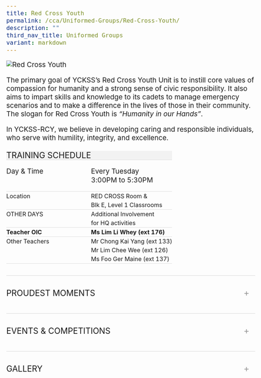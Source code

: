 ```yaml
---
title: Red Cross Youth
permalink: /cca/Uniformed-Groups/Red-Cross-Youth/
description: ""
third_nav_title: Uniformed Groups
variant: markdown
---
```

<div>

  <img alt="Red Cross Youth" src="https://www.yiochukangsec.moe.edu.sg/images/Our%20Curriculum/Non%20Academic%20Programmes/CoCurricular%20Activities/Uniformed%20Groups/Red%20Cross%20Youth/R1.jpg">
    <p>
      The primary goal of YCKSS’s Red Cross Youth Unit is to instill core values of compassion for humanity and a strong sense of civic responsibility. 
      It also aims to impart skills and knowledge to its cadets to manage emergency scenarios and to make a difference in the lives of those in their community. 
      The slogan for Red Cross Youth is <em>“Humanity in our Hands”</em>.
    </p>
    <p>
      In YCKSS-RCY, we believe in developing caring and responsible individuals, who serve with humility, integrity, and excellence.
    </p>
</div>


<div>
<table class="yck-table">
  <thead>
    <tr>
      <th class="yck-th h5">TRAINING SCHEDULE
      </th>
      <th class="yck-th">
      </th>
    </tr>
  </thead>
  <tbody>
    <tr>
      <td class="yck-td"><p>Day &amp; Time</p></td>
      <td class="yck-td"><p>Every Tuesday<br>3:00PM to 5:30PM</p></td>
    </tr>
    <tr>
      <td class="yck-td">Location</td>
      <td class="yck-td">RED CROSS Room &amp; <br>Blk E, Level 1 Classrooms</td>
    </tr>
    <tr>
      <td class="yck-td">OTHER DAYS</td>
      <td class="yck-td">Additional Involvement <br>for HQ activities</td>
    </tr>
    <tr>
      <td class="yck-td"><strong>Teacher OIC</strong></td>
      <td class="yck-td"><strong>Ms Lim Li Whey (ext 176)</strong></td>
    </tr>
    <tr>
      <td class="yck-td">Other Teachers</td>
      <td class="yck-td">
        Mr Chong Kai Yang (ext 133)<br>
        Mr Lim Chee Wee (ext 126)<br>
        Ms Foo Ger Maine (ext 137)
      </td>
    </tr>
  </tbody>
</table>
</div>


<div>
<details class="yck-details">
    <summary class="yck-details__summary h5">Proudest Moments</summary>
    <div class="yck-details__content"><div>
            <table class="yck-table">
                <thead>
                    <tr>
                        <th class="yck-th">Year</th>
                        <th class="yck-th">Awards</th>
                    </tr>
                </thead>
                <tbody>
                    <tr>
                        <td class="yck-td yck-strong">2024</td>
                        <td class="yck-td">2024 First Aid Championships (Junior) - Bronze<br> 2024 First Aid Championships (Senior) - Bronze<br> Director’s Award - Warrant Officer Karen Koh Sze Yee </td>
                    </tr>
                    <tr>
                        <td class="yck-td yck-strong">2023</td>
                        <td class="yck-td">2023 Excellent Unit Award - Gold<br> 2023 First Aid Championships (Junior) - Silver<br> 2023 First Aid Championships (Senior) - Bronze </td>
                    </tr>
                </tbody>
            </table>
        </div></div>
</details>

<details class="yck-details">
    <summary class="yck-details__summary h5">Events &amp; Competitions</summary>
    <div class="yck-details__content">
      <ul class="yck-flexbox-grid">
<li>            <table class="yck-table">
  <thead>
    <tr>
      <th class="yck-th h5">Internal Programmes</th>
    </tr>
  </thead>
  <tbody>
    <tr>
      <td class="yck-td">Sec 3 Leadership Training Course</td>
    </tr>
    <tr>
      <td class="yck-td">Speech Day &amp; National Day Parades</td>
    </tr>
    <tr>
      <td class="yck-td">First Aid Coverage for school events like Sports Carnival, Health Fiesta, etc</td>
    </tr>
    <tr>
      <td class="yck-td">Annual Home Visit</td>
    </tr>
    <tr>
      <td class="yck-td">Fund raising for Singapore Red Cross</td>
    </tr>
    <tr>
      <td class="yck-td">Unit Camp</td>
    </tr>
  </tbody>
</table></li>
<li>
<table class="yck-table">
  <thead>
    <tr>
      <th class="yck-th h5">HQ Programmes</th>
    </tr>
  </thead>
  <tbody>
    <tr>
      <td class="yck-td">Gold Modular Workshops <br><span class="text-small">(First Aid, Red Cross Knowledge, Youth Ambassador Blood Programme &amp; Disaster Management)</span></td>
    </tr>
    <tr>
      <td class="yck-td">World Red Cross Day</td>
    </tr>
    <tr>
      <td class="yck-td">Central District Orientation</td>
    </tr>
    <tr>
      <td class="yck-td">Red Cross Flag Day</td>
    </tr>
    <tr>
      <td class="yck-td">Warrant Officers Programme</td>
    </tr>
    <tr>
      <td class="yck-td">Central District Leadership Workshop</td>
    </tr>
  </tbody>
</table></li></ul>
    </div>
</details>

<details class="yck-details">
    <summary class="yck-details__summary h5">Gallery</summary>
    <div class="yck-details__content">
      <div>
      <ul class="yck-flexbox-grid"> 
<li><img alt="Red Cross Youth 1" src="https://staging-lite.d3o5f2eggdqz6.amplifyapp.com/images/Our%20Curriculum/Non%20Academic%20Programmes/CoCurricular%20Activities/Uniformed%20Groups/Red%20Cross%20Youth/1_RedCrossYouth_2025.jpg"></li>

<li><img alt="Red Cross Youth 2" src="https://staging-lite.d3o5f2eggdqz6.amplifyapp.com/images/Our%20Curriculum/Non%20Academic%20Programmes/CoCurricular%20Activities/Uniformed%20Groups/Red%20Cross%20Youth/2_RedCrossYouth_2025.jpg"></li>

<li><img alt="Red Cross Youth 3" src="https://staging-lite.d3o5f2eggdqz6.amplifyapp.com/images/Our%20Curriculum/Non%20Academic%20Programmes/CoCurricular%20Activities/Uniformed%20Groups/Red%20Cross%20Youth/3_RedCrossYouth_2025.jpg"></li>

<li><img alt="Red Cross Youth 4" src="https://staging-lite.d3o5f2eggdqz6.amplifyapp.com/images/Our%20Curriculum/Non%20Academic%20Programmes/CoCurricular%20Activities/Uniformed%20Groups/Red%20Cross%20Youth/4_RedCrossYouth_2025.jpg"></li>

<li><img alt="Red Cross Youth 5" src="https://staging-lite.d3o5f2eggdqz6.amplifyapp.com/images/Our%20Curriculum/Non%20Academic%20Programmes/CoCurricular%20Activities/Uniformed%20Groups/Red%20Cross%20Youth/5_RedCrossYouth_2025.jpg"></li>

<li><img alt="Red Cross Youth 6" src="https://staging-lite.d3o5f2eggdqz6.amplifyapp.com/images/Our%20Curriculum/Non%20Academic%20Programmes/CoCurricular%20Activities/Uniformed%20Groups/Red%20Cross%20Youth/6_RedCrossYouth_2025.jpg"></li>

<li><img alt="Red Cross Youth 7" src="https://staging-lite.d3o5f2eggdqz6.amplifyapp.com/images/Our%20Curriculum/Non%20Academic%20Programmes/CoCurricular%20Activities/Uniformed%20Groups/Red%20Cross%20Youth/7_RedCrossYouth_2025.jpg"></li>
        
</ul>
      <ul>
        <li><img src="https://www.yiochukangsec.moe.edu.sg/images/Our%20Curriculum/Non%20Academic%20Programmes/CoCurricular%20Activities/Uniformed%20Groups/Red%20Cross%20Youth/R2.png"></li>
       <li> <img src="https://www.yiochukangsec.moe.edu.sg/images/Our%20Curriculum/Non%20Academic%20Programmes/CoCurricular%20Activities/Uniformed%20Groups/Red%20Cross%20Youth/R3.png"></li>
</ul></div>
  </div>
</details>

</div>

<style>
/* ==========================================================================
   THEME CUSTOMIZATION
   These variables control the main color scheme and text decorations
   ========================================================================== */

:root {
    /* Color Scheme */
    --color-text-light: #888888;
    --color-border: #e0e0e0;

    /* Typography Decorations */
    /* --heading-font-weight: 700; */
    --text-line-height: 1.6em;
    --heading-line-height: 1.2em;
    --heading-letter-spacing: -0.02em;

    /* Animation */
    --transition-speed: 0.8s; /* Added transition speed variable */
    --transition-timing: cubic-bezier(0.4, 0, 0.2, 1); /* Added smooth easing */

    /* Spacing and Layout */
    --content-width: 100%;
    --spacing-unit: 1em;
    --border-radius: 4px;
    --box-shadow: 0 2px 4px rgba(0, 0, 0, 0.1);

    /* Typography Scale */
    --step--2: clamp(0.7901rem, 0.763rem + 0.1355vw, 0.8681rem);
  --step--1: clamp(0.8889rem, 0.8357rem + 0.2657vw, 1.0417rem);
  --step-0: clamp(1rem, 0.913rem + 0.4348vw, 1.25rem);
  --step-1: clamp(1.125rem, 0.9946rem + 0.6522vw, 1.5rem);
  --step-2: clamp(1.2656rem, 1.0798rem + 0.9293vw, 1.8rem);
  --step-3: clamp(1.4238rem, 1.1678rem + 1.2803vw, 2.16rem);
//  --step-4: clamp(1.6018rem, 1.2574rem + 1.7221vw, 2.592rem);
//  --step-5: clamp(1.802rem, 1.3469rem + 2.2754vw, 3.1104rem);

}

/* ==========================================================================
   Reset & Base Styles
   ========================================================================== */


html {
  font-size: 100%; /* [3] Define base font size in percentage for accessibility. */
}

body {
  min-height: 100vh;
  scroll-behavior: smooth;
  text-rendering: optimizeSpeed;
  font-size: var(--step-0);
  /* 4. Improve text rendering */
  -webkit-font-smoothing: antialiased;
}

/* ==========================================================================
   Table Reset
   ========================================================================== */

table {
  max-width: 100%; /* Ensure tables are responsive */
  border-collapse: collapse; /* Remove space between borders */
  border-spacing: 0; /* Reset spacing between cells if border-collapse is overridden */
}

th,
td {
  padding: 0; /* Remove default padding */
  margin: 0; /* Remove default margin */
  border: none; /* Remove default borders */
  text-align: left; /* Standard alignment */
  vertical-align: top; /* Consistent vertical alignment */
}

caption {
  text-align: center; /* Default to center for captions */
  font-size: inherit; /* Match caption font size with surrounding text */
  font-weight: normal; /* Remove bold default styling */
  padding: 0; /* Remove extra spacing */
}

thead,
tbody,
tfoot {
  display: table-row-group; /* Ensure consistent group behavior */
  vertical-align: middle; /* Align content properly within cells */
}

tr {
  margin: 0; /* Reset row-specific margins */
  padding: 0; /* Reset row-specific padding */
}

th {
  font-weight: bold; /* Ensure header cells stand out */
}

td {
  font-weight: normal; /* Regular text weight for data cells */
  word-wrap: break-word; /* Ensure long content wraps within cells */
}

/* 7. Avoid text overflows */
p, h1, h2, h3, h4, h5, h6 {
  overflow-wrap: break-word;
}

/* 8. Improve line wrapping */
p {
  text-wrap: pretty;
}
h1, h2, h3, h4, h5, h6 {
  text-wrap: balance;
}

/*
  9. Create a root stacking context
*/
#root, #__next {
  isolation: isolate;
}

/* ==========================================================================
   Typography
   ========================================================================== */

h1,
.h1,
h2,
.h2,
h3,
.h3,
h4,
.h4,
h5,
.h5 {
  font-weight: inherit;
  line-height: inherit;
  letter-spacing: inherit;
}

h1,
.h1 {
  font-size: var(--step-5);
  margin-bottom: var(--spacing-unit);
}

h2,
.h2 {
  font-size: var(--step-4);
  margin-bottom: calc(var(--spacing-unit) * 0.8);
}

h3,
.h3 {
  font-size: var(--step-3);
  margin-bottom: calc(var(--spacing-unit) * 0.6);
}

h4,
.h4 {
  font-size: var(--step-2);
  margin-bottom: calc(var(--spacing-unit) * 0.5);
}

h5,
.h5 {
  font-size: var(--step-1);
  margin-bottom: calc(var(--spacing-unit) * 0.4);
}

.text-small {
  font-size: var(--step--1);
	color: var(--color-text-light);
}

.text-xs {
  font-size: var(--step--2);
}

p,
ul,
ol {
  font-size: var(--step-0);
  margin-bottom: var(--spacing-unit);
}

.yck-details__content ul, .yck-details__content ol, .yck-details__content ul li,
.yck-details__content ol li,
li {
  list-style: none; /* Removes default marker */
  padding: 0;
  margin: 0;
}

.yck-strong {
  font-weight: 700;
}

/* Base styles for yck-details */
.yck-details {
    border-top: 1px solid rgba(0, 0, 0, 0.15);
    /* border-bottom: 1px solid rgba(0, 0, 0, 0.25); */
	margin-top: clamp(0.5rem, 5%, 2rem);
    margin-bottom: clamp(1rem, 5% 1.5rem);
    overflow: hidden;
    transition: border-color 0.7s;
}

.yck-details:hover {
    border-color: #555;
}

/* Summary styles */
.yck-details__summary {
    display: flex;
    align-items: center;
    justify-content: space-between;
    cursor: pointer;
    margin-top: clamp(0.5rem, 5%, 2rem);
    text-transform: uppercase;
/*    font-size: clamp(1.25rem, 4vw, 2rem);*/
}

.yck-details__summary::after {
    content: "+";
    font-size: 1.5rem;
    color: #999;
    transition: transform 0.5s ease-in-out;
    margin-right: 1rem;
}

/* Rotate marker when open */
.yck-details[open] .yck-details__summary::after {
    transform: rotate(-45deg);
}

/* Initial state for content (hidden) */
.yck-details__content {
    max-height: auto;
	  margin-bottom: clamp(1.25rem, 5%, 1.75rem);
    opacity: 0;
    overflow: hidden;
    padding: 0;
    animation: fadeOutSlideUp 0.5s ease forwards; /* Default close state */
}

/* When open, animate slide and fade in */
.yck-details[open] .yck-details__content {
    animation: fadeInSlideDown 0.5s ease forwards;
}

/* Keyframe for fade-in and slide-down */
@keyframes fadeInSlideDown {
    0% {
        max-height: auto;
        opacity: 0;
    }
    100% {
        max-height: auto; /* Adjust as needed */
        opacity: 1;
    }
}

/* Keyframe for fade-out and slide-up */
@keyframes fadeOutSlideUp {
    0% {
        max-height: auto;
        opacity: 1;
    }
    100% {
        max-height: auto;
        opacity: 0;
    }
}




.yck-table {
  border-collapse: collapse;
  line-height: 1.5rem;
  max-width: 100%;
  margin-top: 1.5em;
}

.yck-th {
  background-color: #f2f2f2;
  /* padding: clamp(1rem, 5%, 3rem); */
  text-align: left;
  border-bottom: 1px solid #ddd;
  text-transform: uppercase;
}

.yck-th h5 {
  margin: 0 0 0.5em 0;
/*  font-size: clamp(1.05rem, 2vw, 1.55rem);*/
}

.yck-td {
/*  font-size: clamp(1rem, 5%, 2rem);*/
  /* padding: 1.5rem clamp(1rem, 5%, 3rem); */
  border-bottom: 1px solid #ddd;
  max-width: 300px;
  word-wrap: break-word;
}

.yck-flexbox-grid {
  --min: 22ch;
  --gap: 1.5em;

  display: flex;
  flex-wrap: wrap;
  gap: var(--gap);
}

.yck-flexbox-grid > * {
  flex: 1 1 var(--min);
}


/* Base styles for the accordion */
ul.jekyllcodex_accordion {
  margin: 1.4rem 0 !important;
  padding: 0;
  list-style: none; /* Remove bullets from the main list */
  border-bottom: 1px solid rgba(0, 0, 0, 0.25);
}

ul.jekyllcodex_accordion > li {
  border-top: 1px solid rgba(0, 0, 0, 0.25);
  overflow: hidden;
  transition: border-color 0.7s;
}

ul.jekyllcodex_accordion > li:hover {
  border-color: #555;
}

ul.jekyllcodex_accordion > li > label {
  display: block;
  cursor: pointer;
  font-weight: 700;
  font-size: clamp(1.5rem, 4vw, 2.25rem);
  padding: 1rem clamp(1rem, 5%, 2rem);
}

ul.jekyllcodex_accordion > li > label::before {
  content: "+";
  font-size: 1.25rem;
  color: #999;
  margin-right: 0.5rem;
  transition: transform 0.5s ease-in-out;
}

ul.jekyllcodex_accordion > li > div {
  max-height: auto;
  opacity: 0;
  overflow: hidden;
  transition: max-height 0.5s ease, opacity 0.5s ease;
  padding: 0;
}

ul.jekyllcodex_accordion > li > input {
  display: none;
}

ul.jekyllcodex_accordion > li > input:checked + label::before {
  transform: rotate(-45deg);
}

ul.jekyllcodex_accordion > li > input:checked + label + div {
  max-height: auto;
  opacity: 1;
  padding: 0.5rem clamp(0.5rem, 5%, 2rem);
}

ul.jekyllcodex_accordion > li > div > p {
  margin: 0;
  /* font-size: clamp(1rem, 5%, 2rem); */
  color: #555;
}
/* Ensure no bullet points for ALL nested ul within jekyllcodex_accordion */
ul.jekyllcodex_accordion ul,
ul.jekyllcodex_accordion ol {
    list-style: none; /* Remove bullet points and numbers */
    padding-left: 0; /* Remove default indentation */
    margin-left: 0;  /* Extra margin reset for some browsers */
}

/* Reset nested li within any div or ul */
ul.jekyllcodex_accordion li > div ul > li,
ul.jekyllcodex_accordion li > div ol > li {
    list-style: none; /* Ensures nested lists have no bullets or numbers */
}

/* Remove bullet points from any nested ul */
ul.jekyllcodex_accordion ul {
  list-style: none; /* Disable bullet points for nested lists */
  padding-left: 0; /* Remove default padding */
}

ul.jekyllcodex_accordion ul > li {
  padding-left: 1rem; /* Optional: Adjust left padding for better alignment */
}


  </style>